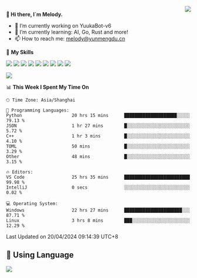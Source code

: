 <a href="#">
  <img align="right" src="https://github-readme-stats.vercel.app/api?username=melodyyuuka&count_private=true&show_icons=true" />
</a>

**👋 Hi there, I`m Melody.**

- 🔭 I’m currently working on YuukaBot-v6
- 🌱 I’m currently learning: AI, Go, Rust and more!
- 📫 How to reach me: melody@yunmengdu.cn

🌟 **My Skills** 

![](https://img.shields.io/badge/-Python-3e74a2?style=flat-square&logo=Python&logoColor=fff)
![](https://img.shields.io/badge/-Java-007396?style=flat-square&logo=OpenJDK&logoColor=fff)
![](https://img.shields.io/badge/-Node.js-339933?style=flat-square&logo=Node.js&logoColor=fff)
![](https://img.shields.io/badge/-Git-f05032?style=flat-square&logo=git&logoColor=fff)
![](https://img.shields.io/badge/-PostgreSQL-4169e1?style=flat-square&logo=PostgreSQL&logoColor=fff)
![](https://img.shields.io/badge/-Rust-000000?style=flat-square&logo=rust&logoColor=fff)
![](https://img.shields.io/badge/-VSCode-007acc?style=flat-square&logo=Visual-Studio-Code&logoColor=fff)
![](https://img.shields.io/badge/-FastAPI-009688?style=flat-square&logo=FastAPI&logoColor=fff)
![](https://img.shields.io/badge/-Linux-000000?style=flat-square&logo=Linux&logoColor=fff)


![](https://wakatime.com/badge/user/fa6dc0e2-47c5-4d2d-ae45-69fec6f2122c.svg)

<!--START_SECTION:waka-->
📊 **This Week I Spent My Time On** 

```text
🕑︎ Time Zone: Asia/Shanghai

💬 Programming Languages: 
Python                   20 hrs 15 mins      ████████████████████░░░░░   79.13 % 
JSON                     1 hr 27 mins        █░░░░░░░░░░░░░░░░░░░░░░░░    5.72 % 
C++                      1 hr 3 mins         █░░░░░░░░░░░░░░░░░░░░░░░░    4.10 % 
TOML                     50 mins             █░░░░░░░░░░░░░░░░░░░░░░░░    3.29 % 
Other                    48 mins             █░░░░░░░░░░░░░░░░░░░░░░░░    3.15 % 

🔥 Editors: 
VS Code                  25 hrs 35 mins      █████████████████████████   99.98 % 
IntelliJ                 0 secs              ░░░░░░░░░░░░░░░░░░░░░░░░░    0.02 % 

💻 Operating System: 
Windows                  22 hrs 27 mins      ██████████████████████░░░   87.71 % 
Linux                    3 hrs 8 mins        ███░░░░░░░░░░░░░░░░░░░░░░   12.29 % 
```


 Last Updated on 20/04/2024 09:14:39 UTC+8
<!--END_SECTION:waka-->

## 🥰 **Using Language**

![](https://github-readme-stats.vercel.app/api/wakatime?username=MelodyYuyuko&layout=compact&hide_border=true)
